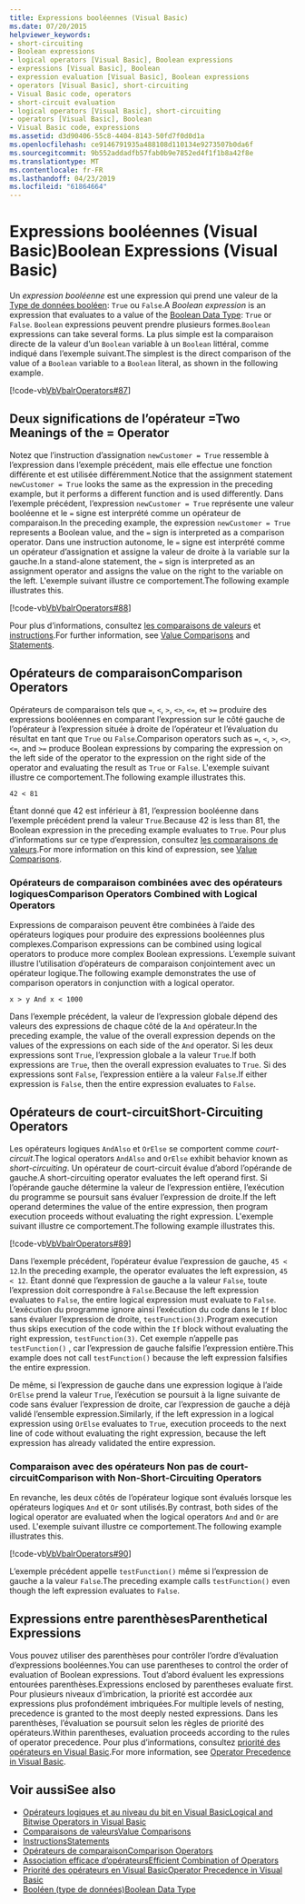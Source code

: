 ```yaml
---
title: Expressions booléennes (Visual Basic)
ms.date: 07/20/2015
helpviewer_keywords:
- short-circuiting
- Boolean expressions
- logical operators [Visual Basic], Boolean expressions
- expressions [Visual Basic], Boolean
- expression evaluation [Visual Basic], Boolean expressions
- operators [Visual Basic], short-circuiting
- Visual Basic code, operators
- short-circuit evaluation
- logical operators [Visual Basic], short-circuiting
- operators [Visual Basic], Boolean
- Visual Basic code, expressions
ms.assetid: d3d90406-55c8-4404-8143-50fd7f0d0d1a
ms.openlocfilehash: ce9146791935a488108d110134e9273507b0da6f
ms.sourcegitcommit: 9b552addadfb57fab0b9e7852ed4f1f1b8a42f8e
ms.translationtype: MT
ms.contentlocale: fr-FR
ms.lasthandoff: 04/23/2019
ms.locfileid: "61864664"
---
```

# <a name="boolean-expressions-visual-basic"></a><span data-ttu-id="85f07-102">Expressions booléennes (Visual Basic)</span><span class="sxs-lookup"><span data-stu-id="85f07-102">Boolean Expressions (Visual Basic)</span></span>
<span data-ttu-id="85f07-103">Un *expression booléenne* est une expression qui prend une valeur de la [Type de données booléen](../../../../visual-basic/language-reference/data-types/boolean-data-type.md): `True` ou `False`.</span><span class="sxs-lookup"><span data-stu-id="85f07-103">A *Boolean expression* is an expression that evaluates to a value of the [Boolean Data Type](../../../../visual-basic/language-reference/data-types/boolean-data-type.md): `True` or `False`.</span></span> <span data-ttu-id="85f07-104">`Boolean` expressions peuvent prendre plusieurs formes.</span><span class="sxs-lookup"><span data-stu-id="85f07-104">`Boolean` expressions can take several forms.</span></span> <span data-ttu-id="85f07-105">La plus simple est la comparaison directe de la valeur d’un `Boolean` variable à un `Boolean` littéral, comme indiqué dans l’exemple suivant.</span><span class="sxs-lookup"><span data-stu-id="85f07-105">The simplest is the direct comparison of the value of a `Boolean` variable to a `Boolean` literal, as shown in the following example.</span></span>  
  
 [!code-vb[VbVbalrOperators#87](~/samples/snippets/visualbasic/VS_Snippets_VBCSharp/VbVbalrOperators/VB/Class1.vb#87)]  
  
## <a name="two-meanings-of-the--operator"></a><span data-ttu-id="85f07-106">Deux significations de l’opérateur =</span><span class="sxs-lookup"><span data-stu-id="85f07-106">Two Meanings of the = Operator</span></span>  
 <span data-ttu-id="85f07-107">Notez que l’instruction d’assignation `newCustomer = True` ressemble à l’expression dans l’exemple précédent, mais elle effectue une fonction différente et est utilisée différemment.</span><span class="sxs-lookup"><span data-stu-id="85f07-107">Notice that the assignment statement `newCustomer = True` looks the same as the expression in the preceding example, but it performs a different function and is used differently.</span></span> <span data-ttu-id="85f07-108">Dans l’exemple précédent, l’expression `newCustomer = True` représente une valeur booléenne et le `=` signe est interprété comme un opérateur de comparaison.</span><span class="sxs-lookup"><span data-stu-id="85f07-108">In the preceding example, the expression `newCustomer = True` represents a Boolean value, and the `=` sign is interpreted as a comparison operator.</span></span> <span data-ttu-id="85f07-109">Dans une instruction autonome, le `=` signe est interprété comme un opérateur d’assignation et assigne la valeur de droite à la variable sur la gauche.</span><span class="sxs-lookup"><span data-stu-id="85f07-109">In a stand-alone statement, the `=` sign is interpreted as an assignment operator and assigns the value on the right to the variable on the left.</span></span> <span data-ttu-id="85f07-110">L'exemple suivant illustre ce comportement.</span><span class="sxs-lookup"><span data-stu-id="85f07-110">The following example illustrates this.</span></span>  
  
 [!code-vb[VbVbalrOperators#88](~/samples/snippets/visualbasic/VS_Snippets_VBCSharp/VbVbalrOperators/VB/Class1.vb#88)]  
  
 <span data-ttu-id="85f07-111">Pour plus d’informations, consultez [les comparaisons de valeurs](../../../../visual-basic/programming-guide/language-features/operators-and-expressions/value-comparisons.md) et [instructions](../../../../visual-basic/language-reference/statements/index.md).</span><span class="sxs-lookup"><span data-stu-id="85f07-111">For further information, see [Value Comparisons](../../../../visual-basic/programming-guide/language-features/operators-and-expressions/value-comparisons.md) and [Statements](../../../../visual-basic/language-reference/statements/index.md).</span></span>  
  
## <a name="comparison-operators"></a><span data-ttu-id="85f07-112">Opérateurs de comparaison</span><span class="sxs-lookup"><span data-stu-id="85f07-112">Comparison Operators</span></span>  
 <span data-ttu-id="85f07-113">Opérateurs de comparaison tels que `=`, `<`, `>`, `<>`, `<=`, et `>=` produire des expressions booléennes en comparant l’expression sur le côté gauche de l’opérateur à l’expression située à droite de l’opérateur et l’évaluation du résultat en tant que `True` ou `False`.</span><span class="sxs-lookup"><span data-stu-id="85f07-113">Comparison operators such as `=`, `<`, `>`, `<>`, `<=`, and `>=` produce Boolean expressions by comparing the expression on the left side of the operator to the expression on the right side of the operator and evaluating the result as `True` or `False`.</span></span> <span data-ttu-id="85f07-114">L'exemple suivant illustre ce comportement.</span><span class="sxs-lookup"><span data-stu-id="85f07-114">The following example illustrates this.</span></span>  
  
 `42 < 81`  
  
 <span data-ttu-id="85f07-115">Étant donné que 42 est inférieur à 81, l’expression booléenne dans l’exemple précédent prend la valeur `True`.</span><span class="sxs-lookup"><span data-stu-id="85f07-115">Because 42 is less than 81, the Boolean expression in the preceding example evaluates to `True`.</span></span> <span data-ttu-id="85f07-116">Pour plus d’informations sur ce type d’expression, consultez [les comparaisons de valeurs](../../../../visual-basic/programming-guide/language-features/operators-and-expressions/value-comparisons.md).</span><span class="sxs-lookup"><span data-stu-id="85f07-116">For more information on this kind of expression, see [Value Comparisons](../../../../visual-basic/programming-guide/language-features/operators-and-expressions/value-comparisons.md).</span></span>  
  
### <a name="comparison-operators-combined-with-logical-operators"></a><span data-ttu-id="85f07-117">Opérateurs de comparaison combinées avec des opérateurs logiques</span><span class="sxs-lookup"><span data-stu-id="85f07-117">Comparison Operators Combined with Logical Operators</span></span>  
 <span data-ttu-id="85f07-118">Expressions de comparaison peuvent être combinées à l’aide des opérateurs logiques pour produire des expressions booléennes plus complexes.</span><span class="sxs-lookup"><span data-stu-id="85f07-118">Comparison expressions can be combined using logical operators to produce more complex Boolean expressions.</span></span> <span data-ttu-id="85f07-119">L’exemple suivant illustre l’utilisation d’opérateurs de comparaison conjointement avec un opérateur logique.</span><span class="sxs-lookup"><span data-stu-id="85f07-119">The following example demonstrates the use of comparison operators in conjunction with a logical operator.</span></span>  
  
 `x > y And x < 1000`  
  
 <span data-ttu-id="85f07-120">Dans l’exemple précédent, la valeur de l’expression globale dépend des valeurs des expressions de chaque côté de la `And` opérateur.</span><span class="sxs-lookup"><span data-stu-id="85f07-120">In the preceding example, the value of the overall expression depends on the values of the expressions on each side of the `And` operator.</span></span> <span data-ttu-id="85f07-121">Si les deux expressions sont `True`, l’expression globale a la valeur `True`.</span><span class="sxs-lookup"><span data-stu-id="85f07-121">If both expressions are `True`, then the overall expression evaluates to `True`.</span></span> <span data-ttu-id="85f07-122">Si des expressions sont `False`, l’expression entière a la valeur `False`.</span><span class="sxs-lookup"><span data-stu-id="85f07-122">If either expression is `False`, then the entire expression evaluates to `False`.</span></span>  
  
## <a name="short-circuiting-operators"></a><span data-ttu-id="85f07-123">Opérateurs de court-circuit</span><span class="sxs-lookup"><span data-stu-id="85f07-123">Short-Circuiting Operators</span></span>  
 <span data-ttu-id="85f07-124">Les opérateurs logiques `AndAlso` et `OrElse` se comportent comme *court-circuit*.</span><span class="sxs-lookup"><span data-stu-id="85f07-124">The logical operators `AndAlso` and `OrElse` exhibit behavior known as *short-circuiting*.</span></span> <span data-ttu-id="85f07-125">Un opérateur de court-circuit évalue d’abord l’opérande de gauche.</span><span class="sxs-lookup"><span data-stu-id="85f07-125">A short-circuiting operator evaluates the left operand first.</span></span> <span data-ttu-id="85f07-126">Si l’opérande gauche détermine la valeur de l’expression entière, l’exécution du programme se poursuit sans évaluer l’expression de droite.</span><span class="sxs-lookup"><span data-stu-id="85f07-126">If the left operand determines the value of the entire expression, then program execution proceeds without evaluating the right expression.</span></span> <span data-ttu-id="85f07-127">L'exemple suivant illustre ce comportement.</span><span class="sxs-lookup"><span data-stu-id="85f07-127">The following example illustrates this.</span></span>  
  
 [!code-vb[VbVbalrOperators#89](~/samples/snippets/visualbasic/VS_Snippets_VBCSharp/VbVbalrOperators/VB/Class1.vb#89)]  
  
 <span data-ttu-id="85f07-128">Dans l’exemple précédent, l’opérateur évalue l’expression de gauche, `45 < 12`.</span><span class="sxs-lookup"><span data-stu-id="85f07-128">In the preceding example, the operator evaluates the left expression, `45 < 12`.</span></span> <span data-ttu-id="85f07-129">Étant donné que l’expression de gauche a la valeur `False`, toute l’expression doit correspondre à `False`.</span><span class="sxs-lookup"><span data-stu-id="85f07-129">Because the left expression evaluates to `False`, the entire logical expression must evaluate to `False`.</span></span> <span data-ttu-id="85f07-130">L’exécution du programme ignore ainsi l’exécution du code dans le `If` bloc sans évaluer l’expression de droite, `testFunction(3)`.</span><span class="sxs-lookup"><span data-stu-id="85f07-130">Program execution thus skips execution of the code within the `If` block without evaluating the right expression, `testFunction(3)`.</span></span> <span data-ttu-id="85f07-131">Cet exemple n’appelle pas `testFunction()` , car l’expression de gauche falsifie l’expression entière.</span><span class="sxs-lookup"><span data-stu-id="85f07-131">This example does not call `testFunction()` because the left expression falsifies the entire expression.</span></span>  
  
 <span data-ttu-id="85f07-132">De même, si l’expression de gauche dans une expression logique à l’aide `OrElse` prend la valeur `True`, l’exécution se poursuit à la ligne suivante de code sans évaluer l’expression de droite, car l’expression de gauche a déjà validé l’ensemble expression.</span><span class="sxs-lookup"><span data-stu-id="85f07-132">Similarly, if the left expression in a logical expression using `OrElse` evaluates to `True`, execution proceeds to the next line of code without evaluating the right expression, because the left expression has already validated the entire expression.</span></span>  
  
### <a name="comparison-with-non-short-circuiting-operators"></a><span data-ttu-id="85f07-133">Comparaison avec des opérateurs Non pas de court-circuit</span><span class="sxs-lookup"><span data-stu-id="85f07-133">Comparison with Non-Short-Circuiting Operators</span></span>  
 <span data-ttu-id="85f07-134">En revanche, les deux côtés de l’opérateur logique sont évalués lorsque les opérateurs logiques `And` et `Or` sont utilisés.</span><span class="sxs-lookup"><span data-stu-id="85f07-134">By contrast, both sides of the logical operator are evaluated when the logical operators `And` and `Or` are used.</span></span> <span data-ttu-id="85f07-135">L'exemple suivant illustre ce comportement.</span><span class="sxs-lookup"><span data-stu-id="85f07-135">The following example illustrates this.</span></span>  
  
 [!code-vb[VbVbalrOperators#90](~/samples/snippets/visualbasic/VS_Snippets_VBCSharp/VbVbalrOperators/VB/Class1.vb#90)]  
  
 <span data-ttu-id="85f07-136">L’exemple précédent appelle `testFunction()` même si l’expression de gauche a la valeur `False`.</span><span class="sxs-lookup"><span data-stu-id="85f07-136">The preceding example calls `testFunction()` even though the left expression evaluates to `False`.</span></span>  
  
## <a name="parenthetical-expressions"></a><span data-ttu-id="85f07-137">Expressions entre parenthèses</span><span class="sxs-lookup"><span data-stu-id="85f07-137">Parenthetical Expressions</span></span>  
 <span data-ttu-id="85f07-138">Vous pouvez utiliser des parenthèses pour contrôler l’ordre d’évaluation d’expressions booléennes.</span><span class="sxs-lookup"><span data-stu-id="85f07-138">You can use parentheses to control the order of evaluation of Boolean expressions.</span></span> <span data-ttu-id="85f07-139">Tout d’abord évaluent les expressions entourées parenthèses.</span><span class="sxs-lookup"><span data-stu-id="85f07-139">Expressions enclosed by parentheses evaluate first.</span></span> <span data-ttu-id="85f07-140">Pour plusieurs niveaux d’imbrication, la priorité est accordée aux expressions plus profondément imbriquées.</span><span class="sxs-lookup"><span data-stu-id="85f07-140">For multiple levels of nesting, precedence is granted to the most deeply nested expressions.</span></span> <span data-ttu-id="85f07-141">Dans les parenthèses, l’évaluation se poursuit selon les règles de priorité des opérateurs.</span><span class="sxs-lookup"><span data-stu-id="85f07-141">Within parentheses, evaluation proceeds according to the rules of operator precedence.</span></span> <span data-ttu-id="85f07-142">Pour plus d’informations, consultez [priorité des opérateurs en Visual Basic](../../../../visual-basic/language-reference/operators/operator-precedence.md).</span><span class="sxs-lookup"><span data-stu-id="85f07-142">For more information, see [Operator Precedence in Visual Basic](../../../../visual-basic/language-reference/operators/operator-precedence.md).</span></span>  
  
## <a name="see-also"></a><span data-ttu-id="85f07-143">Voir aussi</span><span class="sxs-lookup"><span data-stu-id="85f07-143">See also</span></span>

- [<span data-ttu-id="85f07-144">Opérateurs logiques et au niveau du bit en Visual Basic</span><span class="sxs-lookup"><span data-stu-id="85f07-144">Logical and Bitwise Operators in Visual Basic</span></span>](../../../../visual-basic/programming-guide/language-features/operators-and-expressions/logical-and-bitwise-operators.md)
- [<span data-ttu-id="85f07-145">Comparaisons de valeurs</span><span class="sxs-lookup"><span data-stu-id="85f07-145">Value Comparisons</span></span>](../../../../visual-basic/programming-guide/language-features/operators-and-expressions/value-comparisons.md)
- [<span data-ttu-id="85f07-146">Instructions</span><span class="sxs-lookup"><span data-stu-id="85f07-146">Statements</span></span>](../../../../visual-basic/programming-guide/language-features/statements.md)
- [<span data-ttu-id="85f07-147">Opérateurs de comparaison</span><span class="sxs-lookup"><span data-stu-id="85f07-147">Comparison Operators</span></span>](../../../../visual-basic/language-reference/operators/comparison-operators.md)
- [<span data-ttu-id="85f07-148">Association efficace d’opérateurs</span><span class="sxs-lookup"><span data-stu-id="85f07-148">Efficient Combination of Operators</span></span>](../../../../visual-basic/programming-guide/language-features/operators-and-expressions/efficient-combination-of-operators.md)
- [<span data-ttu-id="85f07-149">Priorité des opérateurs en Visual Basic</span><span class="sxs-lookup"><span data-stu-id="85f07-149">Operator Precedence in Visual Basic</span></span>](../../../../visual-basic/language-reference/operators/operator-precedence.md)
- [<span data-ttu-id="85f07-150">Booléen (type de données)</span><span class="sxs-lookup"><span data-stu-id="85f07-150">Boolean Data Type</span></span>](../../../../visual-basic/language-reference/data-types/boolean-data-type.md)
